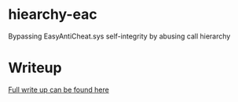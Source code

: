 # hiearchy-eac
Bypassing EasyAntiCheat.sys self-integrity by abusing call hierarchy

# Writeup
[Full write up can be found here](https://google.com)
